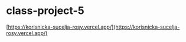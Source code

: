 # class-project-5

[https://korisnicka-sucelja-rosy.vercel.app/](https://korisnicka-sucelja-rosy.vercel.app/)
